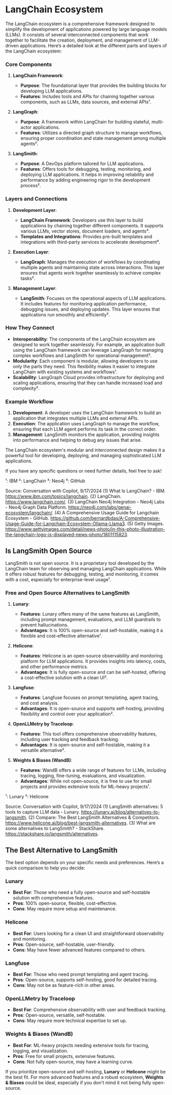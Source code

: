# LangChain Ecosystem

The LangChain ecosystem is a comprehensive framework designed to simplify the development of applications powered by large language models (LLMs). It consists of several interconnected components that work together to facilitate the creation, deployment, and management of LLM-driven applications. Here’s a detailed look at the different parts and layers of the LangChain ecosystem:

### Core Components

1. **LangChain Framework**:
   - **Purpose**: The foundational layer that provides the building blocks for developing LLM applications.
   - **Features**: Includes tools and APIs for chaining together various components, such as LLMs, data sources, and external APIs¹.

2. **LangGraph**:
   - **Purpose**: A framework within LangChain for building stateful, multi-actor applications.
   - **Features**: Utilizes a directed graph structure to manage workflows, ensuring proper coordination and state management among multiple agents².

3. **LangSmith**:
   - **Purpose**: A DevOps platform tailored for LLM applications.
   - **Features**: Offers tools for debugging, testing, monitoring, and deploying LLM applications. It helps in improving reliability and performance by adding engineering rigor to the development process².

### Layers and Connections

1. **Development Layer**:
   - **LangChain Framework**: Developers use this layer to build applications by chaining together different components. It supports various LLMs, vector stores, document loaders, and agents³.
   - **Templates and Integrations**: Provides pre-built templates and integrations with third-party services to accelerate development⁴.

2. **Execution Layer**:
   - **LangGraph**: Manages the execution of workflows by coordinating multiple agents and maintaining state across interactions. This layer ensures that agents work together seamlessly to achieve complex tasks².

3. **Management Layer**:
   - **LangSmith**: Focuses on the operational aspects of LLM applications. It includes features for monitoring application performance, debugging issues, and deploying updates. This layer ensures that applications run smoothly and efficiently².

### How They Connect

- **Interoperability**: The components of the LangChain ecosystem are designed to work together seamlessly. For example, an application built using the LangChain framework can leverage LangGraph for managing complex workflows and LangSmith for operational management².
- **Modularity**: Each component is modular, allowing developers to use only the parts they need. This flexibility makes it easier to integrate LangChain with existing systems and workflows¹.
- **Scalability**: LangGraph Cloud provides infrastructure for deploying and scaling applications, ensuring that they can handle increased load and complexity².

### Example Workflow

1. **Development**: A developer uses the LangChain framework to build an application that integrates multiple LLMs and external APIs.
2. **Execution**: The application uses LangGraph to manage the workflow, ensuring that each LLM agent performs its task in the correct order.
3. **Management**: LangSmith monitors the application, providing insights into performance and helping to debug any issues that arise.

The LangChain ecosystem's modular and interconnected design makes it a powerful tool for developing, deploying, and managing sophisticated LLM applications.

If you have any specific questions or need further details, feel free to ask!

¹: IBM
²: LangChain
³: Neo4j
⁴: GitHub

Source: Conversation with Copilot, 9/17/2024
(1) What Is LangChain? - IBM. https://www.ibm.com/topics/langchain.
(2) LangChain. https://www.langchain.com/.
(3) LangChain Neo4j Integration - Neo4j Labs - Neo4j Graph Data Platform. https://neo4j.com/labs/genai-ecosystem/langchain/.
(4) A Comprehensive Usage Guide for Langchain Ecosystem - GitHub. https://github.com/bernardbdas/A-Comprehensive-Usage-Guide-for-Langchain-Ecosystem-Ollama-Llama3.
(5) Getty Images. https://www.gettyimages.com/detail/news-photo/in-this-photo-illustration-the-langchain-logo-is-displayed-news-photo/1801115823.


## Is LangSmith Open Source

LangSmith is not open source. It is a proprietary tool developed by the LangChain team for observing and managing LangChain applications. While it offers robust features for debugging, testing, and monitoring, it comes with a cost, especially for enterprise-level usage¹.

### Free and Open Source Alternatives to LangSmith

1. **Lunary**:
   - **Features**: Lunary offers many of the same features as LangSmith, including prompt management, evaluations, and LLM guardrails to prevent hallucinations.
   - **Advantages**: It is 100% open-source and self-hostable, making it a flexible and cost-effective alternative¹.

2. **Helicone**:
   - **Features**: Helicone is an open-source observability and monitoring platform for LLM applications. It provides insights into latency, costs, and other performance metrics.
   - **Advantages**: It is fully open-source and can be self-hosted, offering a cost-effective solution with a clean UI².

3. **Langfuse**:
   - **Features**: Langfuse focuses on prompt templating, agent tracing, and cost analysis.
   - **Advantages**: It is open-source and supports self-hosting, providing flexibility and control over your application².

4. **OpenLLMetry by Traceloop**:
   - **Features**: This tool offers comprehensive observability features, including user tracking and feedback tracking.
   - **Advantages**: It is open-source and self-hostable, making it a versatile alternative².

5. **Weights & Biases (WandB)**:
   - **Features**: WandB offers a wide range of features for LLMs, including tracing, logging, fine-tuning, evaluations, and visualization.
   - **Advantages**: While not open-source, it is free to use for small projects and provides extensive tools for ML-heavy projects¹.


¹: Lunary
²: Helicone

Source: Conversation with Copilot, 9/17/2024
(1) LangSmith alternatives: 5 tools to capture LLM data - Lunary. https://lunary.ai/blog/alternatives-to-langsmith.
(2) Compare: The Best LangSmith Alternatives & Competitors. https://www.helicone.ai/blog/best-langsmith-alternatives.
(3) What are some alternatives to LangSmith? - StackShare. https://stackshare.io/langsmith/alternatives.

## The Best Alternative to LangSmith

The best option depends on your specific needs and preferences. Here’s a quick comparison to help you decide:

### Lunary
- **Best For**: Those who need a fully open-source and self-hostable solution with comprehensive features.
- **Pros**: 100% open-source, flexible, cost-effective.
- **Cons**: May require more setup and maintenance.

### Helicone
- **Best For**: Users looking for a clean UI and straightforward observability and monitoring.
- **Pros**: Open-source, self-hostable, user-friendly.
- **Cons**: May have fewer advanced features compared to others.

### Langfuse
- **Best For**: Those who need prompt templating and agent tracing.
- **Pros**: Open-source, supports self-hosting, good for detailed tracing.
- **Cons**: May not be as feature-rich in other areas.

### OpenLLMetry by Traceloop
- **Best For**: Comprehensive observability with user and feedback tracking.
- **Pros**: Open-source, versatile, self-hostable.
- **Cons**: May require more technical expertise to set up.

### Weights & Biases (WandB)
- **Best For**: ML-heavy projects needing extensive tools for tracing, logging, and visualization.
- **Pros**: Free for small projects, extensive features.
- **Cons**: Not fully open-source, may have a learning curve.

If you prioritize open-source and self-hosting, **Lunary** or **Helicone** might be the best fit. For more advanced features and a robust ecosystem, **Weights & Biases** could be ideal, especially if you don't mind it not being fully open-source.

